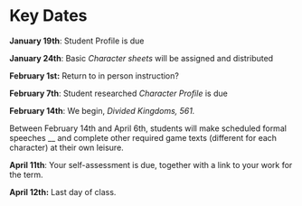 # Key Dates

**January 19th**: Student Profile is due

**January 24th**: Basic _Character sheets_ will be assigned and distributed

**February 1st:** Return to in person instruction?

**February 7th**: Student researched _Character Profile_ is due

**February 14th**: We begin, _Divided Kingdoms, 561._&#x20;

Between February 14th and April 6th, students will make scheduled formal speeches __ and complete other required game texts (different for each character) at their own leisure. &#x20;

**April 11th**: Your self-assessment is due, together with a link to your work for the term.&#x20;

**April 12th:** Last day of class.&#x20;



